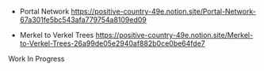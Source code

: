 - Portal Network https://positive-country-49e.notion.site/Portal-Network-67a301fe5bc543afa779754a8109ed09

- Merkel to Verkel Trees https://positive-country-49e.notion.site/Merkel-to-Verkel-Trees-26a99de05e2940af882b0ce0be64fde7

Work In Progress

